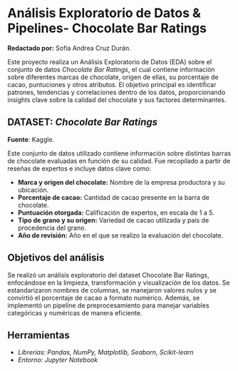 # Análisis Exploratorio de Datos & Pipelines- Chocolate Bar Ratings

**Redactado por:** Sofía Andrea Cruz Durán.

Este proyecto realiza un Análisis Exploratorio de Datos (EDA) sobre el conjunto de datos *Chocolate Bar Ratings*, el cual contiene información sobre diferentes marcas de chocolate, origen de ellas, su porcentaje de cacao, puntuciones y otros atributos. El objetivo principal es identificar patrones, tendencias y correlaciones dentro de los datos, proporcionando insights clave sobre la calidad del chocolate y sus factores determinantes.

## DATASET: *Chocolate Bar Ratings*
**Fuente**: Kaggle.

Este conjunto de datos utilizado contiene información sobre distintas barras de chocolate evaluadas en función de su calidad. Fue recopilado a partir de reseñas de expertos e incluye datos clave como:
- **Marca y origen del chocolate:** Nombre de la empresa productora y su ubicación.
- **Porcentaje de cacao:** Cantidad de cacao presente en la barra de chocolate.
- **Puntuación otorgada:** Calificación de expertos, en escala de 1 a 5.
- **Tipo de grano y su origen:** Variedad de cacao utilizada y país de procedencia del grano.
- **Año de revisión:** Año en el que se realizo la evaluación del chocolate.

## **Objetivos del análisis**

Se realizó un análisis exploratorio del dataset Chocolate Bar Ratings, enfocándose en la limpieza, transformación y visualización de los datos. Se estandarizaron nombres de columnas, se manejaron valores nulos y se convirtió el porcentaje de cacao a formato numérico. Además, se implementó un pipeline de preprocesamiento para manejar variables categóricas y numéricas de manera eficiente.

## **Herramientas**

- *Librerías: Pandas, NumPy, Matplotlib, Seaborn, Scikit-learn*
- *Entorno: Jupyter Notebook* 